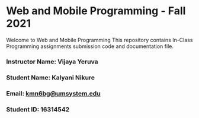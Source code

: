 # Web and Mobile Programming - Fall 2021

Welcome to Web and Mobile Programming
This repository contains In-Class Programming assignments submission code and documentation file.

### Instructor Name: Vijaya Yeruva
### Student Name: Kalyani Nikure
### Email: kmn6bg@umsystem.edu
### Student ID: 16314542


